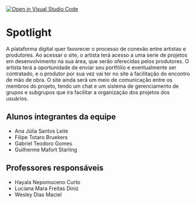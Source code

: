 [![Open in Visual Studio Code](https://classroom.github.com/assets/open-in-vscode-2e0aaae1b6195c2367325f4f02e2d04e9abb55f0b24a779b69b11b9e10269abc.svg)](https://classroom.github.com/online_ide?assignment_repo_id=19081997&assignment_repo_type=AssignmentRepo)
# Spotlight
A plataforma digital quer favorecer o processo de conexão entre artistas e produtores. Ao acessar o site, o artista terá acesso a uma serie de projetos em desenvolvimento na sua área, que serão oferecidas pelos produtores. O artista terá a oportunidade de enviar seu portfólio e eventualmente ser contratado, e o produtor por sua vez vai ter no site a facilitação do encontro de mão de obra. O site ainda será um meio de comunicação entre os membros do projeto, tendo um chat e um sistema de gerenciamento de grupos e subgrupos que ira facilitar a organização dos projetos dos usuários.

## Alunos integrantes da equipe

* Ana Júlia Santos Leite
* Filipe Totaro Bruekers
* Gabriel Teodoro Gomes
* Guilherme Mafort Starling

## Professores responsáveis

* Hayala Nepomuceno Curto
* Luciana Mara Freitas Diniz
* Wesley Dias Maciel
